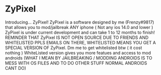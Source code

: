 # ZyPixel
Introducing... ZyPixel! ZyPixel is a software designed by me (Frenzy#9817) that allows you to mod/jailbreak ANY iphone ( Not any ios 14.0 and lower ) ZyPixel is under current development and can take 1 to 12 months to finish! REMINDER THAT ZyPixel IS NOT OPEN SOURCE DUE TO FRIENDS AND WHITELISTED PPLS EMAILS ON THERE, WHITELISTED MEANS YOU GET A SPECIAL VERSION OF ZyPixel. Dm me to get whitelisted btw ( it cost nothing ) WhiteListed version gives you more featues and access to mod androids (WHAT I MEAN BY JAILBREAKING / MODDING ANDROIDS IS TO MESS WITH OS FILES AND TO DO OTHER STUFF NORMAL ANDROIDS CANT DO)
